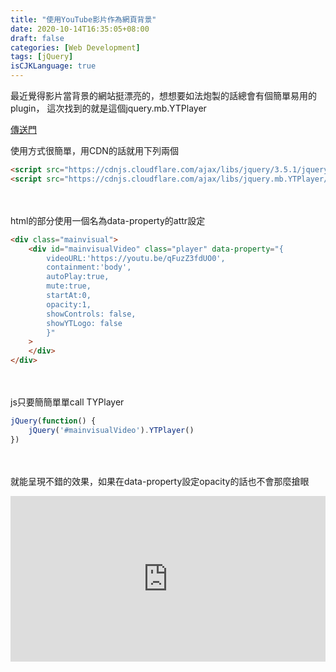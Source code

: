```yaml
---
title: "使用YouTube影片作為網頁背景"
date: 2020-10-14T16:35:05+08:00
draft: false
categories: [Web Development]
tags: [jQuery]
isCJKLanguage: true
---
```

最近覺得影片當背景的網站挺漂亮的，想想要如法炮製的話總會有個簡單易用的plugin，
這次找到的就是這個jquery.mb.YTPlayer
  
<a target="_blank" href="https://github.com/pupunzi/jquery.mb.YTPlayer">傳送門</a>

<!--more-->
使用方式很簡單，用CDN的話就用下列兩個
```html
<script src="https://cdnjs.cloudflare.com/ajax/libs/jquery/3.5.1/jquery.min.js"></script>
<script src="https://cdnjs.cloudflare.com/ajax/libs/jquery.mb.YTPlayer/3.3.4/jquery.mb.YTPlayer.min.js"></script>
```
<br></br>
html的部分使用一個名為data-property的attr設定
```html
<div class="mainvisual">
    <div id="mainvisualVideo" class="player" data-property="{
        videoURL:'https://youtu.be/qFuzZ3fdUO0',
        containment:'body',
        autoPlay:true,
        mute:true,
        startAt:0,
        opacity:1,
        showControls: false,
        showYTLogo: false
        }"
    >
    </div>
</div>
```
<br></br>
js只要簡簡單單call TYPlayer
```js
jQuery(function() {
    jQuery('#mainvisualVideo').YTPlayer()
})
```
<br></br>
就能呈現不錯的效果，如果在data-property設定opacity的話也不會那麼搶眼
<iframe height="265" style="width: 100%;" scrolling="no" title="jquery.mb.YTPlayer test" src="https://codepen.io/aergfaerfaerg/embed/MWeKOoX?height=265&theme-id=light&default-tab=html,result" frameborder="no" loading="lazy" allowtransparency="true" allowfullscreen="true">
  See the Pen <a href='https://codepen.io/aergfaerfaerg/pen/MWeKOoX'>jquery.mb.YTPlayer test</a> by rgsergreg
  (<a href='https://codepen.io/aergfaerfaerg'>@aergfaerfaerg</a>) on <a href='https://codepen.io'>CodePen</a>.
</iframe>
